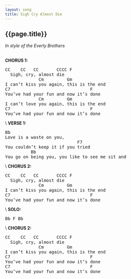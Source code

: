 ```yaml
---
layout: song
title: Sigh Cry Almost Die
---
```

## {{page.title}}
*In style of the Everly Brothers*<br><br>

**CHORUS 1:**
<pre>
CC    CC   CC       CCCC F
  Sigh, cry, almost die
             Cm         Gm
I can’t kiss you again, this is the end
C7                               F
You’ve had your fun and now it’s done
             Cm         Gm
I can’t love you again, this is the end
C7                               F
You’ve had your fun and now it’s done
</pre>
\\
**VERSE 1:**
<pre>
Bb
Love is a waste on you, 
                            F7
You couldn’t keep it if you tried
          Bb
You go on being you, you like to see me sit and
</pre>
\\
**CHORUS 2:**
<pre>
CC    CC   CC       CCCC F
  Sigh, cry, almost die
             Cm         Gm
I can’t kiss you again, this is the end
C7                               F
You’ve had your fun and now it’s done
</pre>
\\
**SOLO:**
<pre>
Bb F Bb
</pre>
\\
**CHORUS 2:**
<pre>
CC    CC   CC       CCCC F
  Sigh, cry, almost die
             Cm         Gm
I can’t kiss you again, this is the end
C7                               F
You’ve had your fun and now it’s done
C7                               F
You’ve had your fun and now it’s done
</pre>